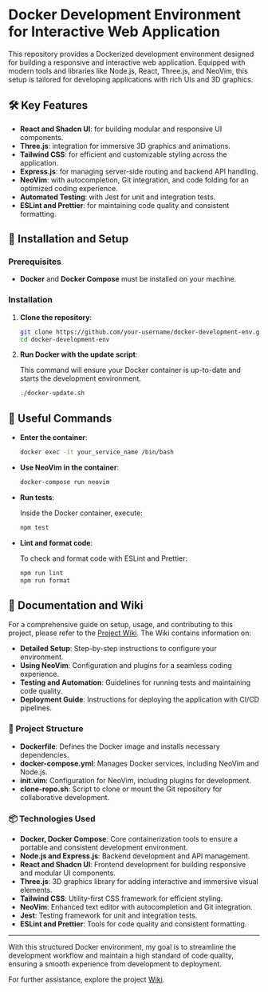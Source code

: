 # Docker Development Environment for Interactive Web Application

This repository provides a Dockerized development environment designed for building a responsive and interactive web application. Equipped with modern tools and libraries like Node.js, React, Three.js, and NeoVim, this setup is tailored for developing applications with rich UIs and 3D graphics.

## 🛠 Key Features

- **React and Shadcn UI**: for building modular and responsive UI components.
- **Three.js**: integration for immersive 3D graphics and animations.
- **Tailwind CSS**: for efficient and customizable styling across the application.
- **Express.js**: for managing server-side routing and backend API handling.
- **NeoVim**: with autocompletion, Git integration, and code folding for an optimized coding experience.
- **Automated Testing**: with Jest for unit and integration tests.
- **ESLint and Prettier**: for maintaining code quality and consistent formatting.

## 🚀 Installation and Setup

### Prerequisites

- **Docker** and **Docker Compose** must be installed on your machine.

### Installation

1. **Clone the repository**:
   ```bash
   git clone https://github.com/your-username/docker-development-env.git
   cd docker-development-env

2. **Run Docker with the update script**:

    This command will ensure your Docker container is up-to-date and starts the development environment.
    ```bash
    ./docker-update.sh

## 📄 Useful Commands
- **Enter the container**:
    ```bash
    docker exec -it your_service_name /bin/bash
- **Use NeoVim in the container**:
    ```bash
    docker-compose run neovim
- **Run tests**:

    Inside the Docker container, execute:
    ```bash
    npm test
- **Lint and format code**:

    To check and format code with ESLint and Prettier:
    ```bash
    npm run lint
    npm run format

## 📖 Documentation and Wiki
For a comprehensive guide on setup, usage, and contributing to this project, please refer to the [Project Wiki](https://github.com/Gregory-Marquiset/docker_env_gmarquis/wiki). The Wiki contains information on:

- **Detailed Setup**: Step-by-step instructions to configure your environment.
- **Using NeoVim**: Configuration and plugins for a seamless coding experience.
- **Testing and Automation**: Guidelines for running tests and maintaining code quality.
- **Deployment Guide**: Instructions for deploying the application with CI/CD pipelines.

### 📂 Project Structure
- **Dockerfile**: Defines the Docker image and installs necessary dependencies.
- **docker-compose.yml**: Manages Docker services, including NeoVim and Node.js.
- **init.vim**: Configuration for NeoVim, including plugins for development.
- **clone-repo.sh**: Script to clone or mount the Git repository for collaborative development.

### 📦 Technologies Used
- **Docker, Docker Compose**: Core containerization tools to ensure a portable and consistent development environment.
- **Node.js and Express.js**: Backend development and API management.
- **React and Shadcn UI**: Frontend development for building responsive and modular UI components.
- **Three.js**: 3D graphics library for adding interactive and immersive visual elements.
- **Tailwind CSS**: Utility-first CSS framework for efficient styling.
- **NeoVim**: Enhanced text editor with autocompletion and Git integration.
- **Jest**: Testing framework for unit and integration tests.
- **ESLint and Prettier**: Tools for code quality and consistent formatting.
___
With this structured Docker environment, my goal is to streamline the development workflow and maintain a high standard of code quality, ensuring a smooth experience from development to deployment.

For further assistance, explore the project [Wiki](https://github.com/Gregory-Marquiset/docker_env_gmarquis/wiki).
